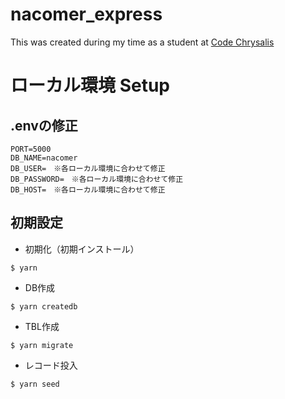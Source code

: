 # nacomer_express

This was created during my time as a student at [Code Chrysalis](https://codechrysalis.io/)

# ローカル環境 Setup

## .envの修正
```
PORT=5000
DB_NAME=nacomer
DB_USER=　※各ローカル環境に合わせて修正
DB_PASSWORD=　※各ローカル環境に合わせて修正
DB_HOST=　※各ローカル環境に合わせて修正
```

## 初期設定
- 初期化（初期インストール）
```
$ yarn
```

- DB作成
```
$ yarn createdb
```

- TBL作成
```
$ yarn migrate
```

- レコード投入
```
$ yarn seed
```

